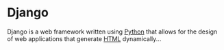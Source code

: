 # Django

Django is a web framework written using [Python](/wiki/Python) that allows for the design of web applications that generate [HTML](/wiki/HTML) dynamically...
